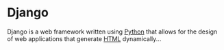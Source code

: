 # Django

Django is a web framework written using [Python](/wiki/Python) that allows for the design of web applications that generate [HTML](/wiki/HTML) dynamically...
